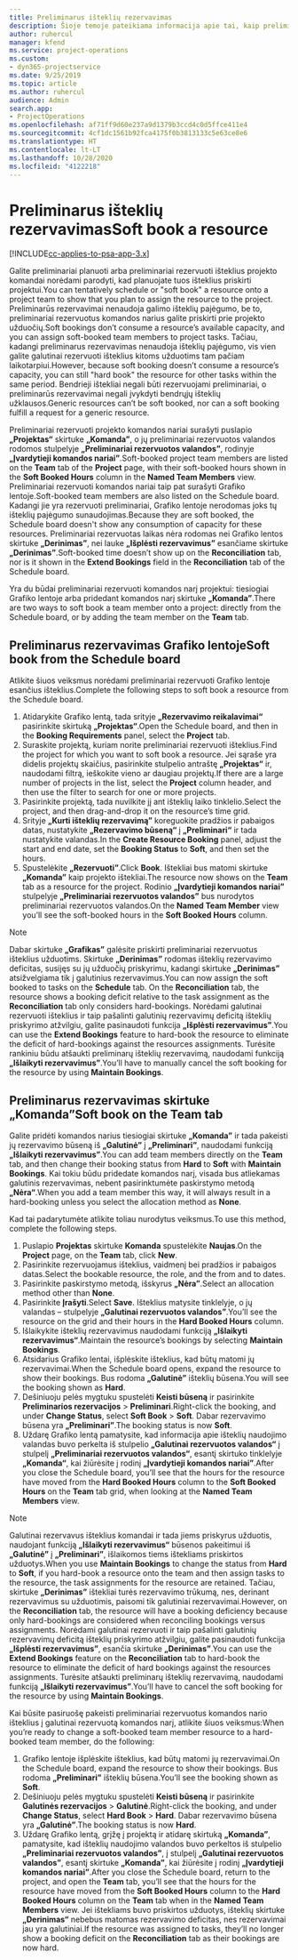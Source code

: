 ```yaml
---
title: Preliminarus išteklių rezervavimas
description: Šioje temoje pateikiama informacija apie tai, kaip preliminariai planuoti arba preliminariai rezervuoti projekto komandos narius.
author: ruhercul
manager: kfend
ms.service: project-operations
ms.custom:
- dyn365-projectservice
ms.date: 9/25/2019
ms.topic: article
ms.author: ruhercul
audience: Admin
search.app:
- ProjectOperations
ms.openlocfilehash: af71ff9d60e237a9d1379b3ccd4c0d5ffce411e4
ms.sourcegitcommit: 4cf1dc1561b92fca4175f0b3813133c5e63ce8e6
ms.translationtype: HT
ms.contentlocale: lt-LT
ms.lasthandoff: 10/28/2020
ms.locfileid: "4122218"
---
```

# <a name="soft-book-a-resource"></a><span data-ttu-id="8af09-103">Preliminarus išteklių rezervavimas</span><span class="sxs-lookup"><span data-stu-id="8af09-103">Soft book a resource</span></span>

[!INCLUDE[cc-applies-to-psa-app-3.x](../includes/cc-applies-to-psa-app-3x.md)]

<span data-ttu-id="8af09-104">Galite preliminariai planuoti arba preliminariai rezervuoti išteklius projekto komandai norėdami parodyti, kad planuojate tuos išteklius priskirti projektui.</span><span class="sxs-lookup"><span data-stu-id="8af09-104">You can tentatively schedule or "soft book" a resource onto a project team to show that you plan to assign the resource to the project.</span></span> <span data-ttu-id="8af09-105">Preliminarūs rezervavimai nenaudoja galimo išteklių pajėgumo, be to, preliminariai rezervuotus komandos narius galite priskirti prie projekto užduočių.</span><span class="sxs-lookup"><span data-stu-id="8af09-105">Soft bookings don’t consume a resource’s available capacity, and you can assign soft-booked team members to project tasks.</span></span> <span data-ttu-id="8af09-106">Tačiau, kadangi preliminarus rezervavimas nenaudoja išteklių pajėgumo, vis vien galite galutinai rezervuoti išteklius kitoms užduotims tam pačiam laikotarpiui.</span><span class="sxs-lookup"><span data-stu-id="8af09-106">However, because soft booking doesn’t consume a resource’s capacity, you can still "hard book" the resource for other tasks within the same period.</span></span> <span data-ttu-id="8af09-107">Bendrieji ištekliai negali būti rezervuojami preliminariai, o preliminarūs rezervavimai negali įvykdyti bendrųjų išteklių užklausos.</span><span class="sxs-lookup"><span data-stu-id="8af09-107">Generic resources can’t be soft booked, nor can a soft booking fulfill a request for a generic resource.</span></span>

<span data-ttu-id="8af09-108">Preliminariai rezervuoti projekto komandos nariai surašyti puslapio **„Projektas“** skirtuke **„Komanda”**, o jų preliminariai rezervuotos valandos rodomos stulpelyje **„Preliminariai rezervuotos valandos”**, rodinyje **„Įvardytieji komandos nariai”**.</span><span class="sxs-lookup"><span data-stu-id="8af09-108">Soft-booked project team members are listed on the **Team** tab of the **Project** page, with their soft-booked hours shown in the **Soft Booked Hours** column in the **Named Team Members** view.</span></span> <span data-ttu-id="8af09-109">Preliminariai rezervuoti komandos nariai taip pat surašyti Grafiko lentoje.</span><span class="sxs-lookup"><span data-stu-id="8af09-109">Soft-booked team members are also listed on the Schedule board.</span></span> <span data-ttu-id="8af09-110">Kadangi jie yra rezervuoti preliminariai, Grafiko lentoje nerodomas joks tų išteklių pajėgumo sunaudojimas.</span><span class="sxs-lookup"><span data-stu-id="8af09-110">Because they are soft booked, the Schedule board doesn't show any consumption of capacity for these resources.</span></span> <span data-ttu-id="8af09-111">Preliminariai rezervuotas laikas nėra rodomas nei Grafiko lentos skirtuke **„Derinimas”**, nei lauke **„Išplėsti rezervavimus”** esančiame skirtuke **„Derinimas”**.</span><span class="sxs-lookup"><span data-stu-id="8af09-111">Soft-booked time doesn’t show up on the **Reconciliation** tab, nor is it shown in the **Extend Bookings** field in the **Reconciliation** tab of the Schedule board.</span></span> 

<span data-ttu-id="8af09-112">Yra du būdai preliminariai rezervuoti komandos narį projektui: tiesiogiai Grafiko lentoje arba pridedant komandos narį skirtuke **„Komanda”**.</span><span class="sxs-lookup"><span data-stu-id="8af09-112">There are two ways to soft book a team member onto a project: directly from the Schedule board, or by adding the team member on the **Team** tab.</span></span> 

## <a name="soft-book-from-the-schedule-board"></a><span data-ttu-id="8af09-113">Preliminarus rezervavimas Grafiko lentoje</span><span class="sxs-lookup"><span data-stu-id="8af09-113">Soft book from the Schedule board</span></span>
<span data-ttu-id="8af09-114">Atlikite šiuos veiksmus norėdami preliminariai rezervuoti Grafiko lentoje esančius išteklius.</span><span class="sxs-lookup"><span data-stu-id="8af09-114">Complete the following steps to soft book a resource from the Schedule board.</span></span> 

1. <span data-ttu-id="8af09-115">Atidarykite Grafiko lentą, tada srityje **„Rezervavimo reikalavimai“** pasirinkite skirtuką **„Projektas“**.</span><span class="sxs-lookup"><span data-stu-id="8af09-115">Open the Schedule board, and then in the **Booking Requirements** panel, select the **Project** tab.</span></span>
2. <span data-ttu-id="8af09-116">Suraskite projektą, kuriam norite preliminariai rezervuoti išteklius.</span><span class="sxs-lookup"><span data-stu-id="8af09-116">Find the project for which you want to soft book a resource.</span></span> <span data-ttu-id="8af09-117">Jei sąraše yra didelis projektų skaičius, pasirinkite stulpelio antraštę **„Projektas“** ir, naudodami filtrą, ieškokite vieno ar daugiau projektų.</span><span class="sxs-lookup"><span data-stu-id="8af09-117">If there are a large number of projects in the list, select the **Project** column header, and then use the filter to search for one or more projects.</span></span>
3. <span data-ttu-id="8af09-118">Pasirinkite projektą, tada nuvilkite jį ant išteklių laiko tinklelio.</span><span class="sxs-lookup"><span data-stu-id="8af09-118">Select the project, and then drag-and-drop it on the resource’s time grid.</span></span>
5. <span data-ttu-id="8af09-119">Srityje **„Kurti išteklių rezervavimą”** koreguokite pradžios ir pabaigos datas, nustatykite **„Rezervavimo būseną“** į **„Preliminari“** ir tada nustatykite valandas.</span><span class="sxs-lookup"><span data-stu-id="8af09-119">In the **Create Resource Booking** panel, adjust the start and end date, set the **Booking Status** to **Soft**, and then set the hours.</span></span> 
6. <span data-ttu-id="8af09-120">Spustelėkite **„Rezervuoti”**.</span><span class="sxs-lookup"><span data-stu-id="8af09-120">Click **Book**.</span></span> <span data-ttu-id="8af09-121">Ištekliai bus matomi skirtuke **„Komanda”** kaip projekto ištekliai.</span><span class="sxs-lookup"><span data-stu-id="8af09-121">The resource now shows on the **Team** tab as a resource for the project.</span></span> <span data-ttu-id="8af09-122">Rodinio **„Įvardytieji komandos nariai”** stulpelyje **„Preliminariai rezervuotos valandos”** bus nurodytos preliminariai rezervuotos valandos.</span><span class="sxs-lookup"><span data-stu-id="8af09-122">On the **Named Team Member** view you’ll see the soft-booked hours in the **Soft Booked Hours** column.</span></span>

> [!NOTE]
> <span data-ttu-id="8af09-123">Dabar skirtuke **„Grafikas”** galėsite priskirti preliminariai rezervuotus išteklius užduotims. Skirtuke **„Derinimas”** rodomas išteklių rezervavimo deficitas, susijęs su jų užduočių priskyrimu, kadangi skirtuke **„Derinimas”** atsižvelgiama tik į galutinius rezervavimus.</span><span class="sxs-lookup"><span data-stu-id="8af09-123">You can now assign the soft booked to tasks on the **Schedule** tab. On the **Reconciliation** tab, the resource shows a booking deficit relative to the task assignment as the **Reconciliation** tab only considers hard-bookings.</span></span> <span data-ttu-id="8af09-124">Norėdami galutinai rezervuoti išteklius ir taip pašalinti galutinių rezervavimų deficitą išteklių priskyrimo atžvilgiu, galite pasinaudoti funkcija **„Išplėsti rezervavimus”**.</span><span class="sxs-lookup"><span data-stu-id="8af09-124">You can use the **Extend Bookings** feature to hard-book the resource to eliminate the deficit of hard-bookings against the resources assignments.</span></span> <span data-ttu-id="8af09-125">Turėsite rankiniu būdu atšaukti preliminarų išteklių rezervavimą, naudodami funkciją **„Išlaikyti rezervavimus”**.</span><span class="sxs-lookup"><span data-stu-id="8af09-125">You’ll have to manually cancel the soft booking for the resource by using **Maintain Bookings**.</span></span>

## <a name="soft-book-on-the-team-tab"></a><span data-ttu-id="8af09-126">Preliminarus rezervavimas skirtuke „Komanda”</span><span class="sxs-lookup"><span data-stu-id="8af09-126">Soft book on the Team tab</span></span>

<span data-ttu-id="8af09-127">Galite pridėti komandos narius tiesiogiai skirtuke **„Komanda”** ir tada pakeisti jų rezervavimo būseną iš **„Galutinė”** į **„Preliminari”**, naudodami funkciją **„Išlaikyti rezervavimus”**.</span><span class="sxs-lookup"><span data-stu-id="8af09-127">You can add team members directly on the **Team** tab, and then change their booking status from **Hard** to **Soft** with **Maintain Bookings**.</span></span> <span data-ttu-id="8af09-128">Kai tokiu būdu pridedate komandos narį, visada bus atliekamas galutinis rezervavimas, nebent pasirinktumėte paskirstymo metodą **„Nėra“**.</span><span class="sxs-lookup"><span data-stu-id="8af09-128">When you add a team member this way, it will always result in a hard-booking unless you select the allocation method as **None**.</span></span>

<span data-ttu-id="8af09-129">Kad tai padarytumėte atlikite toliau nurodytus veiksmus.</span><span class="sxs-lookup"><span data-stu-id="8af09-129">To use this method, complete the following steps.</span></span>

1. <span data-ttu-id="8af09-130">Puslapio **Projektas** skirtuke **Komanda** spustelėkite **Naujas**.</span><span class="sxs-lookup"><span data-stu-id="8af09-130">On the **Project** page, on the **Team** tab, click **New**.</span></span>
2. <span data-ttu-id="8af09-131">Pasirinkite rezervuojamus išteklius, vaidmenį bei pradžios ir pabaigos datas.</span><span class="sxs-lookup"><span data-stu-id="8af09-131">Select the bookable resource, the role, and the from and to dates.</span></span>
3. <span data-ttu-id="8af09-132">Pasirinkite paskirstymo metodą, išskyrus **„Nėra”**.</span><span class="sxs-lookup"><span data-stu-id="8af09-132">Select an allocation method other than **None**.</span></span>
4. <span data-ttu-id="8af09-133">Pasirinkite **Įrašyti**.</span><span class="sxs-lookup"><span data-stu-id="8af09-133">Select **Save**.</span></span> <span data-ttu-id="8af09-134">Išteklius matysite tinklelyje, o jų valandas – stulpelyje **„Galutinai rezervuotos valandos”**.</span><span class="sxs-lookup"><span data-stu-id="8af09-134">You’ll see the resource on the grid and their hours in the **Hard Booked Hours** column.</span></span>
5. <span data-ttu-id="8af09-135">Išlaikykite išteklių rezervavimus naudodami funkciją **„Išlaikyti rezervavimus“**.</span><span class="sxs-lookup"><span data-stu-id="8af09-135">Maintain the resource’s bookings by selecting **Maintain Bookings**.</span></span>
6. <span data-ttu-id="8af09-136">Atsidarius Grafiko lentai, išplėskite išteklius, kad būtų matomi jų rezervavimai.</span><span class="sxs-lookup"><span data-stu-id="8af09-136">When the Schedule board opens, expand the resource to show their bookings.</span></span> <span data-ttu-id="8af09-137">Bus rodoma **„Galutinė”** išteklių būsena.</span><span class="sxs-lookup"><span data-stu-id="8af09-137">You will see the booking shown as **Hard**.</span></span>
7. <span data-ttu-id="8af09-138">Dešiniuoju pelės mygtuku spustelėti **Keisti būseną** ir pasirinkite **Preliminarios rezervacijos** \> **Preliminari**.</span><span class="sxs-lookup"><span data-stu-id="8af09-138">Right-click the booking, and under **Change Status**, select **Soft Book** \> **Soft**.</span></span> <span data-ttu-id="8af09-139">Dabar rezervavimo būsena yra **„Preliminari”**.</span><span class="sxs-lookup"><span data-stu-id="8af09-139">The booking status is now **Soft**.</span></span>
8. <span data-ttu-id="8af09-140">Uždarę Grafiko lentą pamatysite, kad informacija apie išteklių naudojimo valandas buvo perkelta iš stulpelio **„Galutinai rezervuotos valandos“** į stulpelį **„Preliminariai rezervuotos valandos“**, esantį skirtuko tinklelyje **„Komanda“**, kai žiūrėsite į rodinį **„Įvardytieji komandos nariai”**.</span><span class="sxs-lookup"><span data-stu-id="8af09-140">After you close the Schedule board, you’ll see that the hours for the resource have moved from the **Hard Booked Hours** column to the **Soft Booked Hours** on the **Team** tab grid, when looking at the **Named Team Members** view.</span></span>

> [!NOTE]
> <span data-ttu-id="8af09-141">Galutinai rezervavus išteklius komandai ir tada jiems priskyrus užduotis, naudojant funkciją **„Išlaikyti rezervavimus“** būsenos pakeitimui iš **„Galutinė”** į **„Preliminari”**, išlaikomos tiems ištekliams priskirtos užduotys.</span><span class="sxs-lookup"><span data-stu-id="8af09-141">When you use **Maintain Bookings** to change the status from **Hard** to **Soft**, if you hard-book a resource onto the team and then assign tasks to the resource, the task assignments for the resource are retained.</span></span> <span data-ttu-id="8af09-142">Tačiau, skirtuke **„Derinimas”** ištekliai turės rezervavimo trūkumą, nes, derinant rezervavimus su užduotimis, paisomi tik galutiniai rezervavimai.</span><span class="sxs-lookup"><span data-stu-id="8af09-142">However, on the **Reconciliation** tab, the resource will have a booking deficiency because only hard-bookings are considered when reconciling bookings versus assignments.</span></span> <span data-ttu-id="8af09-143">Norėdami galutinai rezervuoti ir taip pašalinti galutinių rezervavimų deficitą išteklių priskyrimo atžvilgiu, galite pasinaudoti funkcija **„Išplėsti rezervavimus”**, esančia skirtuke **„Derinimas”**.</span><span class="sxs-lookup"><span data-stu-id="8af09-143">You can use the **Extend Bookings** feature on the **Reconciliation** tab to hard-book the resource to eliminate the deficit of hard bookings against the resources assignments.</span></span> <span data-ttu-id="8af09-144">Turėsite atšaukti preliminarų išteklių rezervavimą, naudodami funkciją **„Išlaikyti rezervavimus”**.</span><span class="sxs-lookup"><span data-stu-id="8af09-144">You’ll have to cancel the soft booking for the resource by using **Maintain Bookings**.</span></span>

<span data-ttu-id="8af09-145">Kai būsite pasiruošę pakeisti preliminariai rezervuotus komandos nario išteklius į galutinai rezervuotą komandos narį, atlikite šiuos veiksmus:</span><span class="sxs-lookup"><span data-stu-id="8af09-145">When you’re ready to change a soft-booked team member resource to a hard-booked team member, do the following:</span></span>

1. <span data-ttu-id="8af09-146">Grafiko lentoje išplėskite išteklius, kad būtų matomi jų rezervavimai.</span><span class="sxs-lookup"><span data-stu-id="8af09-146">On the Schedule board, expand the resource to show their bookings.</span></span> <span data-ttu-id="8af09-147">Bus rodoma **„Preliminari”** išteklių būsena.</span><span class="sxs-lookup"><span data-stu-id="8af09-147">You’ll see the booking shown as **Soft**.</span></span>
2. <span data-ttu-id="8af09-148">Dešiniuoju pelės mygtuku spustelėti **Keisti būseną** ir pasirinkite **Galutinės rezervacijos** \> **Galutinė**.</span><span class="sxs-lookup"><span data-stu-id="8af09-148">Right-click the booking, and under **Change Status**, select **Hard Book** \> **Hard**.</span></span> <span data-ttu-id="8af09-149">Dabar rezervavimo būsena yra **„Galutinė”**.</span><span class="sxs-lookup"><span data-stu-id="8af09-149">The booking status is now **Hard**.</span></span>
3. <span data-ttu-id="8af09-150">Uždarę Grafiko lentą, grįžę į projektą ir atidarę skirtuką **„Komanda”**, pamatysite, kad išteklių naudojimo valandos buvo perkeltos iš stulpelio **„Preliminariai rezervuotos valandos”**, į stulpelį **„Galutinai rezervuotos valandos”**, esantį skirtuke **„Komanda”**, kai žiūrėsite į rodinį **„Įvardytieji komandos nariai”**.</span><span class="sxs-lookup"><span data-stu-id="8af09-150">After you close the Schedule board, return to the project, and open the **Team** tab, you’ll see that the hours for the resource have moved from the **Soft Booked Hours** column to the **Hard Booked Hours** column on the **Team** tab when in the **Named Team Members** view.</span></span> <span data-ttu-id="8af09-151">Jei ištekliams buvo priskirtos užduotys, išteklių skirtuke **„Derinimas“** nebebus matomas rezervavimo deficitas, nes rezervavimai jau yra galutiniai.</span><span class="sxs-lookup"><span data-stu-id="8af09-151">If the resource was assigned to tasks, they’ll no longer show a booking deficit on the **Reconciliation** tab as their bookings are now hard.</span></span>

